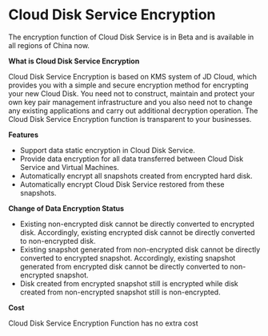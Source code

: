 # Cloud Disk Service Encryption
The encryption function of Cloud Disk Service is in Beta and is available in all regions of China now.

**What is Cloud Disk Service Encryption**

Cloud Disk Service Encryption is based on KMS system of JD Cloud, which provides you with a simple and secure encryption method for encrypting your new Cloud Disk. You need not to construct, maintain and protect your own key pair management infrastructure and you also need not to change any existing applications and carry out additional decryption operation. The Cloud Disk Service Encryption function is transparent to your businesses.


**Features**

- Support data static encryption in Cloud Disk Service.
- Provide data encryption for all data transferred between Cloud Disk Service and Virtual Machines.
- Automatically encrypt all snapshots created from encrypted hard disk.
- Automatically encrypt Cloud Disk Service restored from these snapshots.

**Change of Data Encryption Status**

- Existing non-encrypted disk cannot be directly converted to encrypted disk. Accordingly, existing encrypted disk cannot be directly converted to non-encrypted disk.
- Existing snapshot generated from non-encrypted disk cannot be directly converted to encrypted snapshot. Accordingly, existing snapshot generated from encrypted disk cannot be directly converted to non-encrypted snapshot.
- Disk created from encrypted snapshot still is encrypted while disk created from non-encrypted snapshot still is non-encrypted.

**Cost**

 Cloud Disk Service Encryption Function has no extra cost


